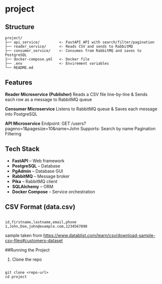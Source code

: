 # project

## Structure
```
project/
├── api_service/         <- FastAPI API with search/filter/pagination
├── reader_service/      <- Reads CSV and sends to RabbitMQ
├── consumer_service/    <- Consumes from RabbitMQ and saves to PostgreSQL
├── docker-compose.yml   <- Docker file
├── .env                 <- Envirement variables
└── README.md
```

## Features
**Reader Microservice (Publisher)**
Reads a CSV file line-by-line & Sends each row as a message to RabbitMQ queue

**Consumer Microservice**
Listens to RabbitMQ queue & Saves each message into PostgreSQL

**API Microservice**
Endpoint: GET /users?pageno=1&pagesize=10&name=John
Supports:
Search by name
Pagination
Filtering

## Tech Stack
- **FastAPI** – Web framework
- **PostgreSQL** – Database
- **PgAdmin** – Database GUI
- **RabbitMQ** – Message broker
- **Pika** – RabbitMQ client
- **SQLAlchemy** – ORM
- **Docker Compose** – Service orchestration

## CSV Format (data.csv)
```

id,firstname,lastname,email,phone
1,John,Doe,john@example.com,1234567890

```
sample taken from https://www.datablist.com/learn/csv/download-sample-csv-files#customers-dataset


##Running the Project
1. Clone the repo
```

git clone <repo-url>
cd project

```